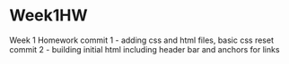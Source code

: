 # Week1HW
Week 1 Homework
commit 1 - adding css and html files, basic css reset
commit 2 - building initial html including header bar and anchors for links
